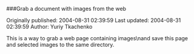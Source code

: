 ###Grab a document with images from the web

Originally published: 2004-08-31 02:39:59
Last updated: 2004-08-31 02:39:59
Author: Yuriy Tkachenko

This is a way to grab a web page containing images\nand save this page and selected images to the same directory.